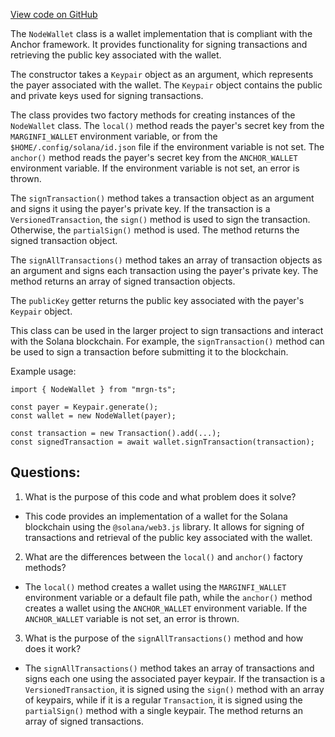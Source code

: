[View code on GitHub](https://github.com/mrgnlabs/mrgn-ts/packages/mrgn-common/src/nodeWallet.ts)

The `NodeWallet` class is a wallet implementation that is compliant with the Anchor framework. It provides functionality for signing transactions and retrieving the public key associated with the wallet.

The constructor takes a `Keypair` object as an argument, which represents the payer associated with the wallet. The `Keypair` object contains the public and private keys used for signing transactions.

The class provides two factory methods for creating instances of the `NodeWallet` class. The `local()` method reads the payer's secret key from the `MARGINFI_WALLET` environment variable, or from the `$HOME/.config/solana/id.json` file if the environment variable is not set. The `anchor()` method reads the payer's secret key from the `ANCHOR_WALLET` environment variable. If the environment variable is not set, an error is thrown.

The `signTransaction()` method takes a transaction object as an argument and signs it using the payer's private key. If the transaction is a `VersionedTransaction`, the `sign()` method is used to sign the transaction. Otherwise, the `partialSign()` method is used. The method returns the signed transaction object.

The `signAllTransactions()` method takes an array of transaction objects as an argument and signs each transaction using the payer's private key. The method returns an array of signed transaction objects.

The `publicKey` getter returns the public key associated with the payer's `Keypair` object.

This class can be used in the larger project to sign transactions and interact with the Solana blockchain. For example, the `signTransaction()` method can be used to sign a transaction before submitting it to the blockchain.

Example usage:

```
import { NodeWallet } from "mrgn-ts";

const payer = Keypair.generate();
const wallet = new NodeWallet(payer);

const transaction = new Transaction().add(...);
const signedTransaction = await wallet.signTransaction(transaction);
```

## Questions:

1.  What is the purpose of this code and what problem does it solve?

- This code provides an implementation of a wallet for the Solana blockchain using the `@solana/web3.js` library. It allows for signing of transactions and retrieval of the public key associated with the wallet.

2. What are the differences between the `local()` and `anchor()` factory methods?

- The `local()` method creates a wallet using the `MARGINFI_WALLET` environment variable or a default file path, while the `anchor()` method creates a wallet using the `ANCHOR_WALLET` environment variable. If the `ANCHOR_WALLET` variable is not set, an error is thrown.

3. What is the purpose of the `signAllTransactions()` method and how does it work?

- The `signAllTransactions()` method takes an array of transactions and signs each one using the associated payer keypair. If the transaction is a `VersionedTransaction`, it is signed using the `sign()` method with an array of keypairs, while if it is a regular `Transaction`, it is signed using the `partialSign()` method with a single keypair. The method returns an array of signed transactions.
